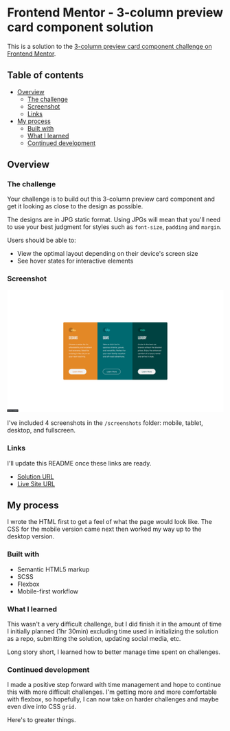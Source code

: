 # Frontend Mentor - 3-column preview card component solution

This is a solution to the [3-column preview card component challenge on Frontend Mentor](https://www.frontendmentor.io/challenges/3column-preview-card-component-pH92eAR2-). 

## Table of contents

- [Overview](#overview)
  - [The challenge](#the-challenge)
  - [Screenshot](#screenshot)
  - [Links](#links)
- [My process](#my-process)
  - [Built with](#built-with)
  - [What I learned](#what-i-learned)
  - [Continued development](#continued-development)

## Overview

### The challenge

Your challenge is to build out this 3-column preview card component and get it looking as close to the design as possible.

The designs are in JPG static format. Using JPGs will mean that you'll need to use your best judgment for styles such as `font-size`, `padding` and `margin`.

Users should be able to:

- View the optimal layout depending on their device's screen size
- See hover states for interactive elements

### Screenshot

![](./dist/screenshots/3-column-preview-card-fullscreen.png)

I've included 4 screenshots in the `/screenshots` folder: mobile, tablet, desktop, and fullscreen.

### Links

I'll update this README once these links are ready.

- [Solution URL](https://www.frontendmentor.io/solutions/mobilefirst-solution-using-bem-and-flexbox-ARJyOY6_U)
- [Live Site URL](https://victor-nyagudi.github.io/3-column-preview-card-component/)

## My process

I wrote the HTML first to get a feel of what the page would look like. The CSS for the mobile version
came next then worked my way up to the desktop version.

### Built with

- Semantic HTML5 markup
- SCSS
- Flexbox
- Mobile-first workflow

### What I learned

This wasn't a very difficult challenge, but I did finish it in the amount of time I initially planned (1hr 30min)
excluding time used in initializing the solution as a repo, submitting the solution, updating social media, etc.

Long story short, I learned how to better manage time spent on challenges.

### Continued development

I made a positive step forward with time management and hope to continue this with more difficult challenges.
I'm getting more and more comfortable with flexbox, so hopefully, I can now take on harder challenges and
maybe even dive into CSS `grid`.

Here's to greater things.
